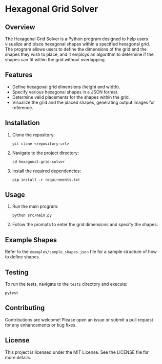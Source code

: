 # Hexagonal Grid Solver

## Overview
The Hexagonal Grid Solver is a Python program designed to help users visualize and place hexagonal shapes within a specified hexagonal grid. The program allows users to define the dimensions of the grid and the shapes they wish to place, and it employs an algorithm to determine if the shapes can fit within the grid without overlapping.

## Features
- Define hexagonal grid dimensions (height and width).
- Specify various hexagonal shapes in a JSON format.
- Determine valid placements for the shapes within the grid.
- Visualize the grid and the placed shapes, generating output images for reference.

## Installation
1. Clone the repository:
   ```
   git clone <repository-url>
   ```
2. Navigate to the project directory:
   ```
   cd hexagonal-grid-solver
   ```
3. Install the required dependencies:
   ```
   pip install -r requirements.txt
   ```

## Usage
1. Run the main program:
   ```
   python src/main.py
   ```
2. Follow the prompts to enter the grid dimensions and specify the shapes.

## Example Shapes
Refer to the `examples/sample_shapes.json` file for a sample structure of how to define shapes.

## Testing
To run the tests, navigate to the `tests` directory and execute:
```
pytest
```

## Contributing
Contributions are welcome! Please open an issue or submit a pull request for any enhancements or bug fixes.

## License
This project is licensed under the MIT License. See the LICENSE file for more details.